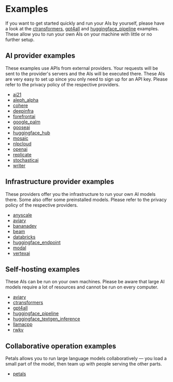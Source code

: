 # Examples

If you want to get started quickly and run your AIs by yourself, please have a look at the [ctransformers](./ctransformers), [gpt4all](./gpt4all) and [huggingface_pipeline](./huggingface_pipeline) examples.
These allow you to run your own AIs on your machine with little or no further setup.

## AI provider examples

These examples use APIs from external providers. Your requests will be sent to the provider's servers and the AIs will be executed there.
These AIs are very easy to set up since you only need to sign up for an API key.
Please refer to the privacy policy of the respective providers.

- [ai21](./ai21)
- [aleph_alpha](./aleph_alpha)
- [cohere](./cohere)
- [deepinfra](./deepinfra)
- [forefrontai](./forefrontai)
- [google_palm](./google_palm)
- [gooseai](./gooseai)
- [huggingface_hub](./huggingface_hub)
- [mosaic](./mosaic)
- [nlpcloud](./nlpcloud)
- [openai](./openai)
- [replicate](./replicate)
- [stochasticai](./stochasticai)
- [writer](./writer)

## Infrastructure provider examples

These providers offer you the infrastructure to run your own AI models there. Some also offer some preinstalled models.
Please refer to the privacy policy of the respective providers.

- [anyscale](./anyscale)
- [aviary](./aviary)
- [bananadev](./bananadev)
- [beam](./beam)
- [databricks](./databricks)
- [huggingface_endpoint](./huggingface_endpoint)
- [modal](./modal)
- [vertexai](./vertexai)

## Self-hosting examples

These AIs can be run on your own machines.
Please be aware that large AI models require a lot of resources and cannot be run on every computer.

- [aviary](./aviary)
- [ctransformers](./ctransformers)
- [gpt4all](./gpt4all)
- [huggingface_pipeline](./huggingface_pipeline)
- [huggingface_textgen_inference](./huggingface_textgen_inference)
- [llamacpp](./llamacpp)
- [rwkv](./rwkv)

## Collaborative operation examples

Petals allows you to run large language models collaboratively — you load a small part of the model, then team up with people serving the other parts.

- [petals](./petals)
